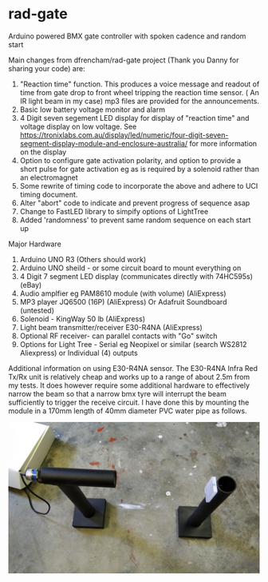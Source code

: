 # rad-gate
Arduino powered BMX gate controller with spoken cadence and random start

Main changes from dfrencham/rad-gate project (Thank you Danny for sharing your code) are:

1. "Reaction time" function. This produces a voice message and readout of time from 
gate drop to front wheel tripping the reaction time sensor. ( An IR light beam in my case)
 mp3 files are provided for the announcements.
2. Basic low battery voltage monitor and alarm
3. 4 Digit seven segement LED display for display of "reaction time" and voltage display on low voltage. See 
https://tronixlabs.com.au/display/led/numeric/four-digit-seven-segment-display-module-and-enclosure-australia/
for more information on the display
3. Option to configure gate activation polarity, and option to provide a short pulse for gate activation eg as is required
by a solenoid rather than an electromagnet
4. Some rewrite of timing code to incorporate the above and adhere to UCI timing document.
5. Alter "abort" code to indicate and prevent progress of sequence asap
6. Change to FastLED library to simpify options of LightTree
7. Added 'randomness' to prevent same random sequence on each start up

Major Hardware

1. Arduino UNO R3 (Others should work)
2. Arduino UNO sheild - or some circuit board to mount everything on
3. 4 Digit 7 segment LED display (communicates directly with 74HC595s) (eBay)
4. Audio amplfier eg PAM8610 module (with volume)  (AliExpress)
5. MP3 player JQ6500 (16P)  (AliExpress)
  Or Adafruit Soundboard  (untested)
6. Solenoid - KingWay 50 lb (AliExpress)
7. Light beam transmitter/receiver E30-R4NA (AliExpress)
8. Optional RF receiver- can parallel contacts with "Go" switch
9. Options for Light Tree - Serial eg Neopixel or similar  (search WS2812 Aliexpress) or Individual (4) outputs


Additional information on using E30-R4NA sensor.
The E30-R4NA Infra Red Tx/Rx unit is relatively cheap and works up to a range of about 2.5m from my tests. It does however require some additional hardware to effectively narrow the beam so that a narrow bmx tyre will interrupt the beam sufficiently to trigger the receive circuit. I have done this by mounting the module in a 170mm length of 40mm diameter PVC water pipe as follows.

![IR Sensor stands](doc/IR_sensor_stands.jpg)
